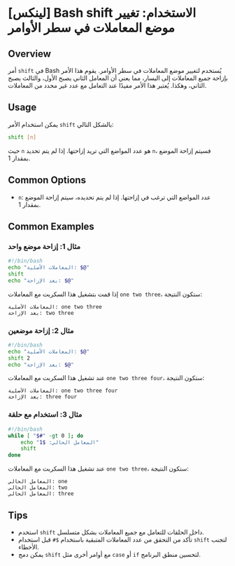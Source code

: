# [لينكس] Bash shift الاستخدام: تغيير موضع المعاملات في سطر الأوامر

## Overview
أمر `shift` في Bash يُستخدم لتغيير موضع المعاملات في سطر الأوامر. يقوم هذا الأمر بإزاحة جميع المعاملات إلى اليسار، مما يعني أن المعامل الثاني يصبح الأول، والثالث يصبح الثاني، وهكذا. يُعتبر هذا الأمر مفيدًا عند التعامل مع عدد غير محدد من المعاملات.

## Usage
يمكن استخدام الأمر `shift` بالشكل التالي:

```bash
shift [n]
```

حيث `n` هو عدد المواضع التي تريد إزاحتها. إذا لم يتم تحديد `n`، فسيتم إزاحة الموضع بمقدار 1.

## Common Options
- `n`: عدد المواضع التي ترغب في إزاحتها. إذا لم يتم تحديده، سيتم إزاحة الموضع بمقدار 1.

## Common Examples

### مثال 1: إزاحة موضع واحد
```bash
#!/bin/bash
echo "المعاملات الأصلية: $@"
shift
echo "بعد الإزاحة: $@"
```
إذا قمت بتشغيل هذا السكربت مع المعاملات `one two three`، ستكون النتيجة:
```
المعاملات الأصلية: one two three
بعد الإزاحة: two three
```

### مثال 2: إزاحة موضعين
```bash
#!/bin/bash
echo "المعاملات الأصلية: $@"
shift 2
echo "بعد الإزاحة: $@"
```
عند تشغيل هذا السكربت مع المعاملات `one two three four`، ستكون النتيجة:
```
المعاملات الأصلية: one two three four
بعد الإزاحة: three four
```

### مثال 3: استخدام مع حلقة
```bash
#!/bin/bash
while [ "$#" -gt 0 ]; do
    echo "المعامل الحالي: $1"
    shift
done
```
عند تشغيل هذا السكربت مع المعاملات `one two three`، ستكون النتيجة:
```
المعامل الحالي: one
المعامل الحالي: two
المعامل الحالي: three
```

## Tips
- استخدم `shift` داخل الحلقات للتعامل مع جميع المعاملات بشكل متسلسل.
- تأكد من التحقق من عدد المعاملات المتبقية باستخدام `$#` قبل استخدام `shift` لتجنب الأخطاء.
- يمكن دمج `shift` مع أوامر أخرى مثل `case` أو `if` لتحسين منطق البرنامج.